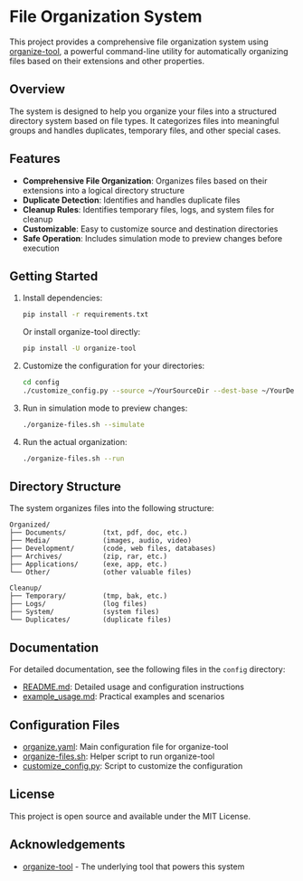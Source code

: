 # File Organization System

This project provides a comprehensive file organization system using [organize-tool](https://github.com/tfeldmann/organize), a powerful command-line utility for automatically organizing files based on their extensions and other properties.

## Overview

The system is designed to help you organize your files into a structured directory system based on file types. It categorizes files into meaningful groups and handles duplicates, temporary files, and other special cases.

## Features

- **Comprehensive File Organization**: Organizes files based on their extensions into a logical directory structure
- **Duplicate Detection**: Identifies and handles duplicate files
- **Cleanup Rules**: Identifies temporary files, logs, and system files for cleanup
- **Customizable**: Easy to customize source and destination directories
- **Safe Operation**: Includes simulation mode to preview changes before execution

## Getting Started

1. Install dependencies:
   ```bash
   pip install -r requirements.txt
   ```

   Or install organize-tool directly:
   ```bash
   pip install -U organize-tool
   ```

2. Customize the configuration for your directories:
   ```bash
   cd config
   ./customize_config.py --source ~/YourSourceDir --dest-base ~/YourDestDir
   ```

3. Run in simulation mode to preview changes:
   ```bash
   ./organize-files.sh --simulate
   ```

4. Run the actual organization:
   ```bash
   ./organize-files.sh --run
   ```

## Directory Structure

The system organizes files into the following structure:

```
Organized/
├── Documents/         (txt, pdf, doc, etc.)
├── Media/             (images, audio, video)
├── Development/       (code, web files, databases)
├── Archives/          (zip, rar, etc.)
├── Applications/      (exe, app, etc.)
└── Other/             (other valuable files)

Cleanup/
├── Temporary/         (tmp, bak, etc.)
├── Logs/              (log files)
├── System/            (system files)
└── Duplicates/        (duplicate files)
```

## Documentation

For detailed documentation, see the following files in the `config` directory:

- [README.md](config/README.md): Detailed usage and configuration instructions
- [example_usage.md](config/example_usage.md): Practical examples and scenarios

## Configuration Files

- [organize.yaml](config/organize.yaml): Main configuration file for organize-tool
- [organize-files.sh](config/organize-files.sh): Helper script to run organize-tool
- [customize_config.py](config/customize_config.py): Script to customize the configuration

## License

This project is open source and available under the MIT License.

## Acknowledgements

- [organize-tool](https://github.com/tfeldmann/organize) - The underlying tool that powers this system
